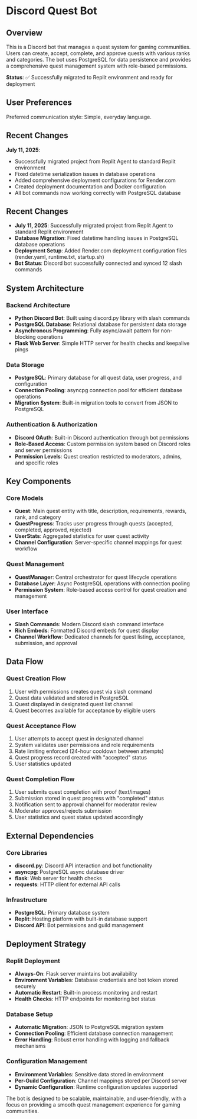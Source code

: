 # Discord Quest Bot

## Overview

This is a Discord bot that manages a quest system for gaming communities. Users can create, accept, complete, and approve quests with various ranks and categories. The bot uses PostgreSQL for data persistence and provides a comprehensive quest management system with role-based permissions.

**Status**: ✅ Successfully migrated to Replit environment and ready for deployment

## User Preferences

Preferred communication style: Simple, everyday language.

## Recent Changes

**July 11, 2025**: 
- Successfully migrated project from Replit Agent to standard Replit environment
- Fixed datetime serialization issues in database operations
- Added comprehensive deployment configurations for Render.com
- Created deployment documentation and Docker configuration
- All bot commands now working correctly with PostgreSQL database

## Recent Changes

- **July 11, 2025**: Successfully migrated project from Replit Agent to standard Replit environment
- **Database Migration**: Fixed datetime handling issues in PostgreSQL database operations
- **Deployment Setup**: Added Render.com deployment configuration files (render.yaml, runtime.txt, startup.sh)
- **Bot Status**: Discord bot successfully connected and synced 12 slash commands

## System Architecture

### Backend Architecture
- **Python Discord Bot**: Built using discord.py library with slash commands
- **PostgreSQL Database**: Relational database for persistent data storage
- **Asynchronous Programming**: Fully async/await pattern for non-blocking operations
- **Flask Web Server**: Simple HTTP server for health checks and keepalive pings

### Data Storage
- **PostgreSQL**: Primary database for all quest data, user progress, and configuration
- **Connection Pooling**: asyncpg connection pool for efficient database operations
- **Migration System**: Built-in migration tools to convert from JSON to PostgreSQL

### Authentication & Authorization
- **Discord OAuth**: Built-in Discord authentication through bot permissions
- **Role-Based Access**: Custom permission system based on Discord roles and server permissions
- **Permission Levels**: Quest creation restricted to moderators, admins, and specific roles

## Key Components

### Core Models
- **Quest**: Main quest entity with title, description, requirements, rewards, rank, and category
- **QuestProgress**: Tracks user progress through quests (accepted, completed, approved, rejected)
- **UserStats**: Aggregated statistics for user quest activity
- **Channel Configuration**: Server-specific channel mappings for quest workflow

### Quest Management
- **QuestManager**: Central orchestrator for quest lifecycle operations
- **Database Layer**: Async PostgreSQL operations with connection pooling
- **Permission System**: Role-based access control for quest creation and management

### User Interface
- **Slash Commands**: Modern Discord slash command interface
- **Rich Embeds**: Formatted Discord embeds for quest display
- **Channel Workflow**: Dedicated channels for quest listing, acceptance, submission, and approval

## Data Flow

### Quest Creation Flow
1. User with permissions creates quest via slash command
2. Quest data validated and stored in PostgreSQL
3. Quest displayed in designated quest list channel
4. Quest becomes available for acceptance by eligible users

### Quest Acceptance Flow
1. User attempts to accept quest in designated channel
2. System validates user permissions and role requirements
3. Rate limiting enforced (24-hour cooldown between attempts)
4. Quest progress record created with "accepted" status
5. User statistics updated

### Quest Completion Flow
1. User submits quest completion with proof (text/images)
2. Submission stored in quest progress with "completed" status
3. Notification sent to approval channel for moderator review
4. Moderator approves/rejects submission
5. User statistics and quest status updated accordingly

## External Dependencies

### Core Libraries
- **discord.py**: Discord API interaction and bot functionality
- **asyncpg**: PostgreSQL async database driver
- **flask**: Web server for health checks
- **requests**: HTTP client for external API calls

### Infrastructure
- **PostgreSQL**: Primary database system
- **Replit**: Hosting platform with built-in database support
- **Discord API**: Bot permissions and guild management

## Deployment Strategy

### Replit Deployment
- **Always-On**: Flask server maintains bot availability
- **Environment Variables**: Database credentials and bot token stored securely
- **Automatic Restart**: Built-in process monitoring and restart
- **Health Checks**: HTTP endpoints for monitoring bot status

### Database Setup
- **Automatic Migration**: JSON to PostgreSQL migration system
- **Connection Pooling**: Efficient database connection management
- **Error Handling**: Robust error handling with logging and fallback mechanisms

### Configuration Management
- **Environment Variables**: Sensitive data stored in environment
- **Per-Guild Configuration**: Channel mappings stored per Discord server
- **Dynamic Configuration**: Runtime configuration updates supported

The bot is designed to be scalable, maintainable, and user-friendly, with a focus on providing a smooth quest management experience for gaming communities.